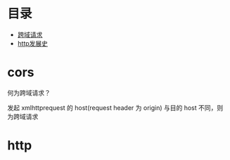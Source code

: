 目录
=================

+ [跨域请求](#cors)
+ [http发展史](#http)

# cors

何为跨域请求？

发起 xmlhttprequest 的 host(request header 为 origin) 与目的 host 不同，则为跨域请求

# http
